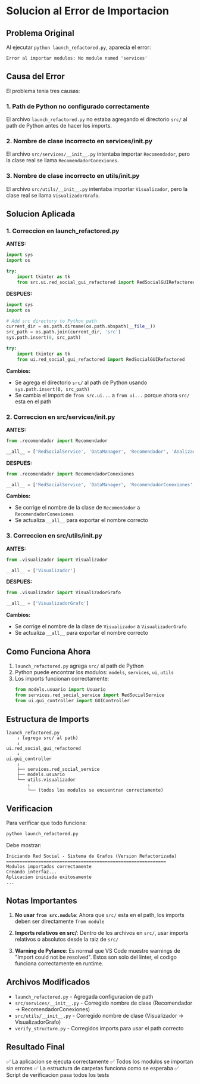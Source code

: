 # Solucion al Error de Importacion

## Problema Original

Al ejecutar `python launch_refactored.py`, aparecia el error:
```
Error al importar modulos: No module named 'services'
```

## Causa del Error

El problema tenia tres causas:

### 1. Path de Python no configurado correctamente

El archivo `launch_refactored.py` no estaba agregando el directorio `src/` al path de Python antes de hacer los imports.

### 2. Nombre de clase incorrecto en services/__init__.py

El archivo `src/services/__init__.py` intentaba importar `Recomendador`, pero la clase real se llama `RecomendadorConexiones`.

### 3. Nombre de clase incorrecto en utils/__init__.py

El archivo `src/utils/__init__.py` intentaba importar `Visualizador`, pero la clase real se llama `VisualizadorGrafo`.

## Solucion Aplicada

### 1. Correccion en launch_refactored.py

**ANTES:**
```python
import sys
import os

try:
    import tkinter as tk
    from src.ui.red_social_gui_refactored import RedSocialGUIRefactored
```

**DESPUES:**
```python
import sys
import os

# Add src directory to Python path
current_dir = os.path.dirname(os.path.abspath(__file__))
src_path = os.path.join(current_dir, 'src')
sys.path.insert(0, src_path)

try:
    import tkinter as tk
    from ui.red_social_gui_refactored import RedSocialGUIRefactored
```

**Cambios:**
- Se agrega el directorio `src/` al path de Python usando `sys.path.insert(0, src_path)`
- Se cambia el import de `from src.ui...` a `from ui...` porque ahora `src/` esta en el path

### 2. Correccion en src/services/__init__.py

**ANTES:**
```python
from .recomendador import Recomendador

__all__ = ['RedSocialService', 'DataManager', 'Recomendador', 'AnalizadorRed']
```

**DESPUES:**
```python
from .recomendador import RecomendadorConexiones

__all__ = ['RedSocialService', 'DataManager', 'RecomendadorConexiones', 'AnalizadorRed']
```

**Cambios:**
- Se corrige el nombre de la clase de `Recomendador` a `RecomendadorConexiones`
- Se actualiza `__all__` para exportar el nombre correcto

### 3. Correccion en src/utils/__init__.py

**ANTES:**
```python
from .visualizador import Visualizador

__all__ = ['Visualizador']
```

**DESPUES:**
```python
from .visualizador import VisualizadorGrafo

__all__ = ['VisualizadorGrafo']
```

**Cambios:**
- Se corrige el nombre de la clase de `Visualizador` a `VisualizadorGrafo`
- Se actualiza `__all__` para exportar el nombre correcto

## Como Funciona Ahora

1. `launch_refactored.py` agrega `src/` al path de Python
2. Python puede encontrar los modulos: `models`, `services`, `ui`, `utils`
3. Los imports funcionan correctamente:
   ```python
   from models.usuario import Usuario
   from services.red_social_service import RedSocialService
   from ui.gui_controller import GUIController
   ```

## Estructura de Imports

```
launch_refactored.py
    ↓ (agrega src/ al path)
    ↓
ui.red_social_gui_refactored
    ↓
ui.gui_controller
    ↓
    ├── services.red_social_service
    ├── models.usuario
    └── utils.visualizador
        ↓
        └── (todos los modulos se encuentran correctamente)
```

## Verificacion

Para verificar que todo funciona:

```bash
python launch_refactored.py
```

Debe mostrar:
```
Iniciando Red Social - Sistema de Grafos (Version Refactorizada)
============================================================
Modulos importados correctamente
Creando interfaz...
Aplicacion iniciada exitosamente
...
```

## Notas Importantes

1. **No usar `from src.module`**: Ahora que `src/` esta en el path, los imports deben ser directamente `from module`

2. **Imports relativos en src/**: Dentro de los archivos en `src/`, usar imports relativos o absolutos desde la raiz de `src/`

3. **Warning de Pylance**: Es normal que VS Code muestre warnings de "Import could not be resolved". Estos son solo del linter, el codigo funciona correctamente en runtime.

## Archivos Modificados

- `launch_refactored.py` - Agregada configuracion de path
- `src/services/__init__.py` - Corregido nombre de clase (Recomendador → RecomendadorConexiones)
- `src/utils/__init__.py` - Corregido nombre de clase (Visualizador → VisualizadorGrafo)
- `verify_structure.py` - Corregidos imports para usar el path correcto

## Resultado Final

✅ La aplicacion se ejecuta correctamente
✅ Todos los modulos se importan sin errores
✅ La estructura de carpetas funciona como se esperaba
✅ Script de verificacion pasa todos los tests
